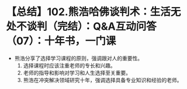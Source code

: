 # 【总结】102.熊浩哈佛谈判术：生活无处不谈判（完结）：Q&A互动问答（07）：十年书，一门课

-   熊浩分享了选择学习课程的原则，强调跟对人的重要性。
    1.  选择课程时应该注重老师的专长和兴趣。
    2.  老师的指导和影响对学习和人生选择至关重要。
    3.  熊浩在冲突解决领域研究十年，强调选择具备专业知识和经验的老师。